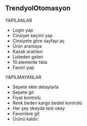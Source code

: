 ## TrendyolOtomasyon

YAPILANLAR

* Login yap
* Cinsiyet seçimi yap
* Cinsiyete göre sayfayı aç
* Ürün aramaya
* Kazak aratılsın
* Listeden gelen
* 10.elemente tıkla
* Favori yap

YAPILMAYANLAR

* Sepete ekle detaylarla
* Sepete git
* Fiyat kontrolü
* Renk beden kargo bedeli kontrolü
* Her şey okeyde test okey 
* Favorilere git
* Ürünü kaldır.
